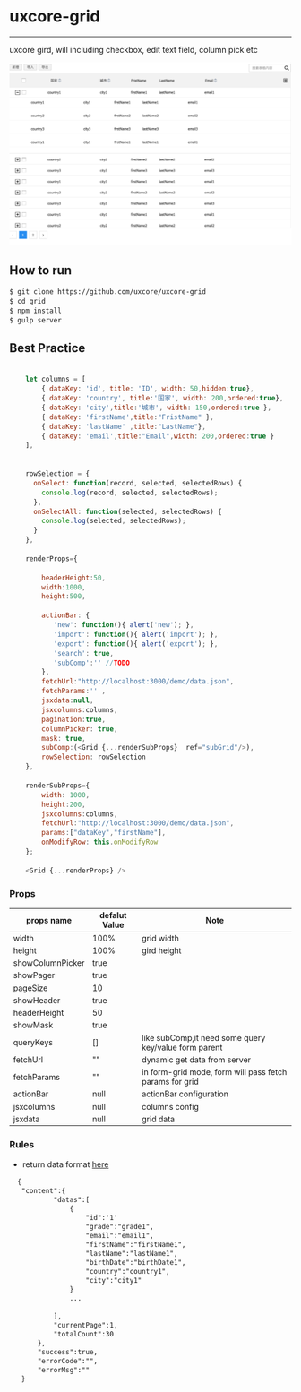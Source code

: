 # uxcore-grid

---

uxcore gird, will including checkbox, edit text field, column pick etc

![](demo/screenshot.png)

## How to run

```sh
$ git clone https://github.com/uxcore/uxcore-grid
$ cd grid
$ npm install
$ gulp server
```

## Best Practice

```javascript

	let columns = [
	    { dataKey: 'id', title: 'ID', width: 50,hidden:true},
	    { dataKey: 'country', title:'国家', width: 200,ordered:true},
	    { dataKey: 'city',title:'城市', width: 150,ordered:true },
	    { dataKey: 'firstName',title:"FristName" },  
	    { dataKey: 'lastName' ,title:"LastName"},
	    { dataKey: 'email',title:"Email",width: 200,ordered:true }
	],


	rowSelection = {
	  onSelect: function(record, selected, selectedRows) {
	    console.log(record, selected, selectedRows);
	  },
	  onSelectAll: function(selected, selectedRows) {
	    console.log(selected, selectedRows);
	  }
	},

	renderProps={

     	headerHeight:50,
        width:1000,
        height:500,

        actionBar: {
           'new': function(){ alert('new'); },
           'import': function(){ alert('import'); },
           'export': function(){ alert('export'); },
           'search': true,
           'subComp':'' //TODO
        },
        fetchUrl:"http://localhost:3000/demo/data.json",
        fetchParams:'' , 
        jsxdata:null,
        jsxcolumns:columns,
        pagination:true,
        columnPicker: true,
        mask: true,
        subComp:(<Grid {...renderSubProps}  ref="subGrid"/>),
        rowSelection: rowSelection
	},
	
	renderSubProps={
        width: 1000,
        height:200,
        jsxcolumns:columns,
        fetchUrl:"http://localhost:3000/demo/data.json",
        params:["dataKey","firstName"],
        onModifyRow: this.onModifyRow
	};

	<Grid {...renderProps} />

```


### Props

props name       |  defalut Value  |  Note   | 
-----------      |  ------         | -----    |
width            |  100%           | grid width |
height           |  100%           | gird height |
showColumnPicker |  true           | |
showPager        |  true           | |
pageSize         |  10             | |
showHeader       |  true           | |
headerHeight     |  50             | |
showMask         |  true           | |
queryKeys        |  []             | like subComp,it need some query key/value form parent|
fetchUrl         |  ""             | dynamic get data from server |
fetchParams      |  ""             | in form-grid mode, form will pass fetch params for grid|
actionBar        |  null           | actionBar configuration |
jsxcolumns       |  null           | columns config |
jsxdata          |  null           | grid data |

### Rules

 * return data format [here](http://gitlab.alibaba-inc.com/alinw/yosemite/issues/18) 
 ```
   {
	"content":{
			"datas":[
				{	
					"id":'1'
					"grade":"grade1",
					"email":"email1",
					"firstName":"firstName1",
					"lastName":"lastName1",
					"birthDate":"birthDate1",
					"country":"country1",
					"city":"city1"
				}
				...
		
			],
			"currentPage":1,
			"totalCount":30
		},
		"success":true,
		"errorCode":"",
		"errorMsg":""
	}

 ```

